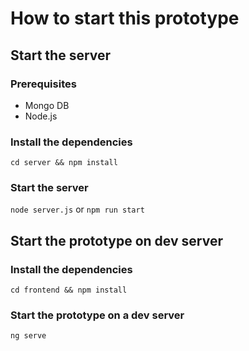 # How to start this prototype

## Start the server

### Prerequisites
 * Mongo DB
 * Node.js

### Install the dependencies
`cd server && npm install`

### Start the server
`node server.js` or `npm run start`

## Start the prototype on dev server

### Install the dependencies
`cd frontend && npm install`

### Start the prototype on a dev server
`ng serve`